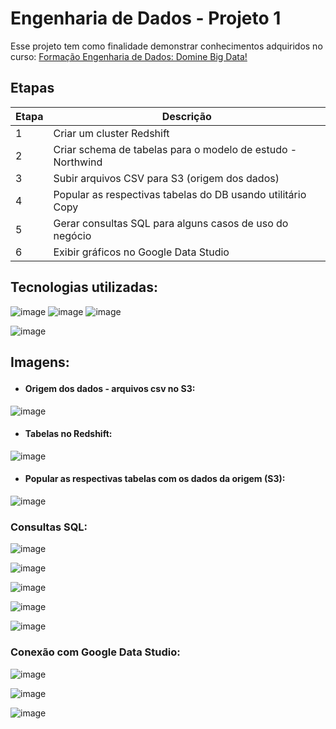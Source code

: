 # Engenharia de Dados - Projeto 1

Esse projeto tem como finalidade demonstrar conhecimentos adquiridos no curso:
[Formação Engenharia de Dados: Domine Big Data!](https://www.udemy.com/course/engenheiro-de-dados)

## Etapas

| Etapa | Descrição |
|-------|-----------|
| 1     | Criar um cluster Redshift |
| 2     | Criar schema de tabelas para o modelo de estudo - Northwind |
| 3     | Subir arquivos CSV para S3 (origem dos dados) |
| 4     | Popular as respectivas tabelas do DB usando utilitário Copy |
| 5     | Gerar consultas SQL para alguns casos de uso do negócio |
| 6     | Exibir gráficos no Google Data Studio |

## Tecnologias utilizadas:

![image](https://github.com/DieGit0/northwind/assets/19257853/18de0b9b-01c0-4246-81cb-87d377ab53e6) ![image](https://github.com/DieGit0/northwind/assets/19257853/27faed64-c9e7-4add-8864-86a8aec94524)  ![image](https://github.com/DieGit0/northwind/assets/19257853/1d7f2f09-aa14-4978-93de-acd6398e83d5)

![image](https://github.com/DieGit0/northwind/assets/19257853/ae7b367b-7225-4aed-be4f-c3093994935e) <p>

## Imagens:<p>
- #### Origem dos dados - arquivos csv no S3: <p>
![image](https://github.com/DieGit0/northwind/assets/19257853/8bdfac2f-2016-4708-9a82-a5001535f9b5) <p>

- #### Tabelas no Redshift: <p>
![image](https://github.com/DieGit0/northwind/assets/19257853/f5ddc955-da79-48f7-b21c-9f6e527d92ff) <p>

- #### Popular as respectivas tabelas com os dados da origem (S3):
![image](https://github.com/DieGit0/northwind/assets/19257853/a46c949f-9872-4fa7-8ea1-6376106eeca6) <p>


### Consultas SQL:<p>
![image](https://github.com/DieGit0/northwind/assets/19257853/99304384-91a7-43d3-adf9-aeee0979ac11) <p>

![image](https://github.com/DieGit0/northwind/assets/19257853/aaada05e-a4ba-42bb-8f4e-9ee38a0ecbce) <p>

![image](https://github.com/DieGit0/northwind/assets/19257853/590861e8-05af-48b3-aaab-a30a4385b65f) <p>

![image](https://github.com/DieGit0/northwind/assets/19257853/57de9bf6-3360-460f-bb16-377a658dfae1) <p>

![image](https://github.com/DieGit0/northwind/assets/19257853/cc08db0c-0f79-4c47-ace9-33569a8d26ac) <p><p>


### Conexão com Google Data Studio: <p>
![image](https://github.com/DieGit0/northwind/assets/19257853/b5bc35ec-ff2f-40eb-a6f9-a49c4a083bcd) <p>

![image](https://github.com/DieGit0/northwind/assets/19257853/81d53d43-5f23-4719-b500-8f62d16d3b35) <p>

![image](https://github.com/DieGit0/northwind/assets/19257853/b83d8ff3-3c54-4c96-8a4b-4f4a842a66e0) <p>




